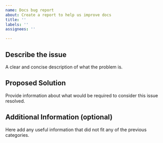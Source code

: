 ```yaml
---
name: Docs bug report
about: Create a report to help us improve docs
title: ''
labels: ''
assignees: ''

---
```


## Describe the issue

A clear and concise description of what the problem is.

## Proposed Solution

Provide information about what would be required to consider this issue resolved.

## Additional Information (optional)

Here add any useful information that did not fit any of the previous categories.
